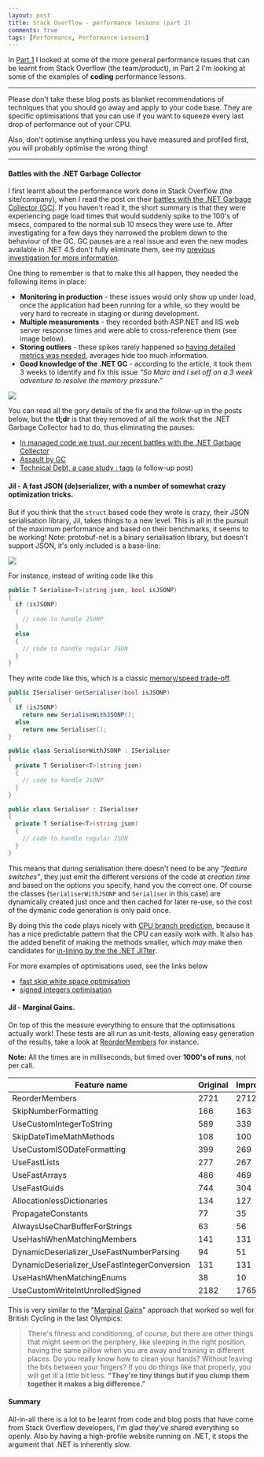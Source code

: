 ```yaml
---
layout: post
title: Stack Overflow - performance lessons (part 2)
comments: true
tags: [Performance, Performance Lessons]
---
```


In <a href="{{base}}/2014/09/01/stackoverflow-performance-lessons-part-1/" target="_blank">Part 1</a> I looked at some of the more general performance issues that can be learnt from Stack Overflow (the team/product), in Part 2 I'm looking at some of the examples of **coding** performance lessons.

---------------------------------------

Please don't take these blog posts as blanket recommendations of techniques that you should go away and apply to your code base. They are specific optimisations that you can use if you want to squeeze every last drop of performance out of your CPU. 

Also, don't optimise anything unless you have measured and profiled first, you will probably optimise the wrong thing!

---------------------------------------

#### **Battles with the .NET Garbage Collector**
I first learnt about the performance work done in Stack Overflow (the site/company), when I read the post on their <a href="http://samsaffron.com/archive/2011/10/28/in-managed-code-we-trust-our-recent-battles-with-the-net-garbage-collector" target="_blank">battles with the .NET Garbage Collector (GC)</a>. If you haven't read it, the short summary is that they were experiencing page load times that would suddenly spike to the 100's of msecs, compared to the normal sub 10 msecs they were use to. After investigating for a few days they narrowed the problem down to the behaviour of the GC. GC pauses are a real issue and even the new modes available in .NET 4.5 don't fully eliminate them, see my <a href="{{base}}/2014/06/23/measuring-the-impact-of-the-net-garbage-collector-an-update/" target="_blank">previous investigation for more information</a>.

One thing to remember is that to make this all happen, they needed the following items in place:

- **Monitoring in production** - these issues would only show up under load, once the application had been running for a while, so they would be very hard to recreate in staging or during development.
- **Multiple measurements** - they recorded both ASP.NET and IIS web server response times and were able to cross-reference them (see image below).
- **Storing outliers** - these spikes rarely happened so <a href="http://blog.serverfault.com/2011/07/25/a-non-foolish-consistency/" target="_blank">having detailed metrics was needed</a>, averages hide too much information. 
- **Good knowledge of the .NET GC** - according to the article, it took them 3 weeks to identify and fix this issue *"So Marc and I set off on a 3 week adventure to resolve the memory pressure."*

<a href="http://samsaffron.com/archive/2011/10/28/in-managed-code-we-trust-our-recent-battles-with-the-net-garbage-collector" target="_blank"><img src="{{ base }}/images/2014/09/Stack Overflow - Battle with the .NET GC.png"/></a>

You can read all the gory details of the fix and the follow-up in the posts below, but the **tl;dr** is that they removed of all the work that the .NET Garbage Collector had to do, thus eliminating the pauses:

- <a href="http://samsaffron.com/archive/2011/10/28/in-managed-code-we-trust-our-recent-battles-with-the-net-garbage-collector" target="_blank">In managed code we trust, our recent battles with the .NET Garbage Collector</a>
- <a href="http://blog.marcgravell.com/2011/10/assault-by-gc.html" target="_blank">Assault by GC</a>
- <a href="http://blog.marcgravell.com/2014/04/technical-debt-case-study-tags.html" target="_blank">Technical Debt, a case study : tags</a> (a follow-up post)


#### **Jil - A fast JSON (de)serializer, with a number of somewhat crazy optimization tricks.**
But if you think that the `struct` based code they wrote is crazy, their JSON serialisation library, Jil, takes things to a new level. This is all in the pursuit of the maximum performance and based on their benchmarks, it seems to be working!
Note: protobuf-net is a binary serialisation library, but doesn't support JSON, it's only included is a base-line:

<a href="https://github.com/kevin-montrose/Jil#deserialization" target="_blank"><img src="{{ base }}/images/2014/09/Jil Benchmarks.png" class="aligncenter" /></a> 

For instance, instead of writing code like this

``` csharp
public T Serialise<T>(string json, bool isJSONP)
{
  if (isJSONP)
  {
    // code to handle JSONP
  }
  else 
  {
    // code to handle regular JSON
  }
}

```

They write code like this, which is a classic <a href="https://github.com/kevin-montrose/Jil#trade-memory-for-speed" target="_blank">memory/speed trade-off</a>. 

``` csharp
public ISerialiser GetSerialiser(bool isJSONP)
{
  if (isJSONP)
    return new SerialiseWithJSONP();
  else
    return new Serialiser();
}

public class SerialiserWithJSONP : ISerialiser
{
  private T Serialiser<T>(string json)
  {
    // code to handle JSONP  
  }
}

public class Serialiser : ISerialiser
{
  private T Serialise<T>(string json)
  {
    // code to handle regular JSON
  }
}
```

This means that during serialisation there doesn't need to be any *"feature switches"*, they just emit the different versions of the code at *creation time* and based on the options you specify, hand you the correct one. Of course the classes (`SerialiserWithJSONP` and `Serialiser` in this case) are dynamically created just once and then cached for later re-use, so the cost of the dymanic code generation is only paid once.

By doing this the code plays nicely with <a href="//stackoverflow.com/questions/11227809/why-is-processing-a-sorted-array-faster-than-an-unsorted-array/11227902#11227902">CPU branch prediction</a>, because it has a nice predictable pattern that the CPU can easily work with. It also has the added benefit of making the methods smaller, which *may* make then candidates for <a href="http://blogs.msdn.com/b/ericgu/archive/2004/01/29/64717.aspx" target="_blank">in-lining by the the .NET JITter</a>. 

For more examples of optimisations used, see the links below

- <a href="https://github.com/kevin-montrose/Jil/commit/de8d5d49722a0eb3b5f3791ee67f1d55c1d4e3a1" target="_blank">fast skip white space optimisation</a>
- <a href="https://github.com/kevin-montrose/Jil/commit/11e5dd8049225cb81352178517d55315b92705cf" target="_blank">signed integers optimisation</a>


#### **Jil - Marginal Gains.**
On top of this the measure everything to ensure that the optimisations actually work! These tests are all run as unit-tests, allowing easy generation of the results, take a look at <a href="https://github.com/kevin-montrose/Jil/blob/master/JilTests/SpeedProofTests.cs#L266" target="_blank">ReorderMembers</a> for instance.

**Note:** All the times are in milliseconds, but timed over **1000's of runs**, not per call.

| **Feature name** | **Original** | **Improved** | **Difference** |
|--------------|----------|----------|------------|
| ReorderMembers | 2721 | 2712 | 9 |
| SkipNumberFormatting | 166 | 163 | 3 |
| UseCustomIntegerToString |  589 | 339 | 250 |
| SkipDateTimeMathMethods | 108 | 100 | 8 |
| UseCustomISODateFormatting | 399 | 269 | 130 |
| UseFastLists | 277 | 267 |  10 |
| UseFastArrays | 486 | 469 | 17 |
| UseFastGuids | 744 | 304 | 440 |
| AllocationlessDictionaries | 134 | 127 | 7 |
| PropagateConstants | 77 | 35 |  42 |
| AlwaysUseCharBufferForStrings | 63 | 56 | 7 |
| UseHashWhenMatchingMembers | 141 | 131 | 10 |
| DynamicDeserializer_UseFastNumberParsing | 94 | 51 | 43 |
| DynamicDeserializer_UseFastIntegerConversion | 131 | 131 | 2 |
| UseHashWhenMatchingEnums | 38 | 10 | 28 |
| UseCustomWriteIntUnrolledSigned | 2182 | 1765 | 417 |

This is very similar to the "<a href="http://www.bbc.co.uk/sport/0/olympics/19174302" target="_blank">Marginal Gains</a>" approach that worked so well for British Cycling in the last Olympics:

> There's fitness and conditioning, of course, but there are other things that might seem on the periphery, like sleeping in the right position, having the same pillow when you are away and training in different places. 
> Do you really know how to clean your hands? Without leaving the bits between your fingers? If you do things like that properly, you will get ill a little bit less.
> **"They're tiny things but if you clump them together it makes a big difference."**


#### **Summary**
All-in-all there is a lot to be learnt from code and blog posts that have come from Stack Overflow developers, I'm glad they've shared everything so openly. Also by having a high-profile website running on .NET, it stops the argument that .NET is inherently slow.